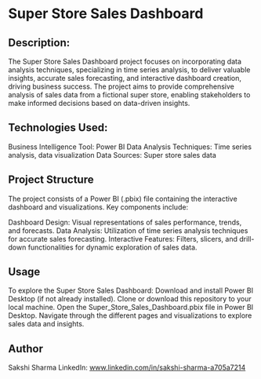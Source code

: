 # Super Store Sales Dashboard

## Description:
The Super Store Sales Dashboard project focuses on incorporating data analysis techniques, specializing in time series analysis, to deliver valuable insights, accurate sales forecasting, 
and interactive dashboard creation, driving business success. 
The project aims to provide comprehensive analysis of sales data from a fictional super store, enabling stakeholders to make informed decisions based on data-driven insights.

## Technologies Used:
Business Intelligence Tool: Power BI
Data Analysis Techniques: Time series analysis, data visualization
Data Sources: Super store sales data

## Project Structure
The project consists of a Power BI (.pbix) file containing the interactive dashboard and visualizations. 
Key components include:

Dashboard Design: Visual representations of sales performance, trends, and forecasts.
Data Analysis: Utilization of time series analysis techniques for accurate sales forecasting.
Interactive Features: Filters, slicers, and drill-down functionalities for dynamic exploration of sales data.

## Usage
To explore the Super Store Sales Dashboard:
Download and install Power BI Desktop (if not already installed).
Clone or download this repository to your local machine.
Open the Super_Store_Sales_Dashboard.pbix file in Power BI Desktop.
Navigate through the different pages and visualizations to explore sales data and insights.

## Author
Sakshi Sharma
LinkedIn: www.linkedin.com/in/sakshi-sharma-a705a7214
